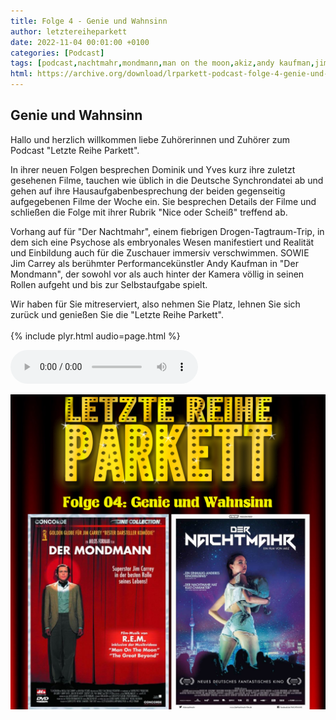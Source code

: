 ```yaml
---
title: Folge 4 - Genie und Wahnsinn
author: letztereiheparkett
date: 2022-11-04 00:01:00 +0100
categories: [Podcast]
tags: [podcast,nachtmahr,mondmann,man on the moon,akiz,andy kaufman,jim carrey,miloš forman,stefan fredrich,daniel schlauch,synchronsprecher]
html: https://archive.org/download/lrparkett-podcast-folge-4-genie-und-wahnsinn/LRParkett%20Podcast%20Folge%204%20-%20Genie%20und%20Wahnsinn.mp3
---
```


## Genie und Wahnsinn
Hallo und herzlich willkommen liebe Zuhörerinnen und Zuhörer zum Podcast "Letzte Reihe Parkett".

In ihrer neuen Folgen besprechen Dominik und Yves kurz ihre zuletzt gesehenen Filme, tauchen wie üblich in die Deutsche Synchrondatei ab und gehen auf ihre Hausaufgabenbesprechung der beiden gegenseitig aufgegebenen Filme der Woche ein.
Sie besprechen Details der Filme und schließen die Folge mit ihrer Rubrik "Nice oder Scheiß" treffend ab.

Vorhang auf für "Der Nachtmahr", einem fiebrigen Drogen-Tagtraum-Trip, in dem sich eine Psychose als embryonales Wesen manifestiert und Realität und Einbildung auch für die Zuschauer immersiv verschwimmen.
SOWIE
Jim Carrey als berühmter Performancekünstler Andy Kaufman in "Der Mondmann", der sowohl vor als auch hinter der Kamera völlig in seinen Rollen aufgeht und bis zur Selbstaufgabe spielt. 

Wir haben für Sie mitreserviert, also nehmen Sie Platz, lehnen Sie sich zurück und genießen Sie die "Letzte Reihe Parkett".
<br>
<br>
{% include plyr.html audio=page.html %}

 <audio controls>
  <source src="https://archive.org/download/lrparkett-podcast-folge-4-genie-und-wahnsinn/LRParkett%20Podcast%20Folge%204%20-%20Genie%20und%20Wahnsinn.mp3" type="audio/mpeg">
</audio> 

![Episoden Cover](/assets/img/posts/folge004/title004.png)